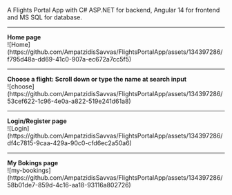 
A Flights Portal App with C# ASP.NET for backend, Angular 14 for frontend and MS SQL for database.
<hr>
<b>Home page</b><br>
![Home](https://github.com/AmpatzidisSavvas/FlightsPortalApp/assets/134397286/f795d48a-dd69-41c0-907a-ec672a7cc5f5)
<hr>
<b>Choose a flight: Scroll down or type the name at search input </b><br>
![choose](https://github.com/AmpatzidisSavvas/FlightsPortalApp/assets/134397286/53cef622-1c96-4e0a-a822-519e241d61a8)
<hr>
<b>Login/Register page</b><br>
![Login](https://github.com/AmpatzidisSavvas/FlightsPortalApp/assets/134397286/df4c7815-9caa-429a-90c0-cfd6ec2a50a6)
<hr>
<b>My Bokings page</b><br>
![my-bookings](https://github.com/AmpatzidisSavvas/FlightsPortalApp/assets/134397286/58b01de7-859d-4c16-aa18-93116a802726)

